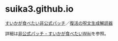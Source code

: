# suika3.github.io
[すいかが食べたい非公式パッチ](https://suika3.github.io/)／[復活の呪文生成解読器](https://suika3.github.io/passgen.html)

詳細は[非公式パッチ - すいかが食べたいWiki](https://suika.fandom.com/ja/wiki/%E9%9D%9E%E5%85%AC%E5%BC%8F%E3%83%91%E3%83%83%E3%83%81)を参照。
